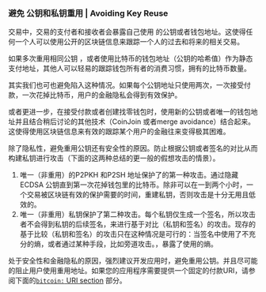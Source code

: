 ### 避免 公钥和私钥重用 \| Avoiding Key Reuse

交易中，交易的支付者和接收者会暴露自己使用 的公钥或者钱包地址。这使得任何一个人可以使用公开的区块链信息来跟踪一个人的过去和将来的相关交易。

如果多次重用相同公钥 ，或者使用比特币的钱包地址（公钥的哈希值）作为静态支付地址，其他人可以轻易的跟踪钱包所有者的消费习惯，拥有的比特币数量。

其实我们也可也避免陷入这种情况。如果每个公钥地址只使用两次，一次接受付款，一次花掉比特币，用户的金融隐私会得到有效保护。

或者更进一步，在接受付款或者创建找零钱包时，使用新的公钥或者唯一的钱包地址并且结合稍后讨论的其他技术（CoinJoin 或者merge avoidance）结合起来。这使得使用区块链信息来有效的跟踪某个用户的金融往来变得极其困难。

除了隐私性，避免重用公钥还有安全性的原因。防止根据公钥或者签名的对比从而构建私钥进行攻击（下面的这两种总结的更一般的假想攻击的情景）。

1. 唯一（非重用）的P2PKH 和P2SH 地址保护了的第一种攻击。通过隐藏ECDSA 公钥直到第一次花掉钱包里的比特币。除非可以在一到两个小时，一个交易被区块链有效的保护需要的时间，重建私钥，否则攻击是十分无用且低效的。
2. 唯一（非重用）私钥保护了第二种攻击。每个私钥仅生成一个签名，所以攻击者不会得到私钥的后续签名，来进行基于对比（私钥和签名）的攻击。现存的基于比较（私钥和签名）的攻击只在这种情况是可行的：当签名中使用了不充分的熵，或者通过某种手段，比如旁道攻击。，暴露了使用的熵。

处于安全性和金融隐私的原因，强烈建议开发应用时，避免重用公钥。并且尽可能的阻止用户使用重用地址。如果您的应用程序需要提供一个固定的付款URI，请参阅下面的[`bitcoin:` URI section](https://bitcoin.org/en/developer-guide#bitcoin-uri) 部分。

